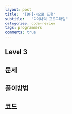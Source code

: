 ```yaml
---
layout: post
title:  "[DP]-N으로 표현"
subtitle:   "다이나믹 프로그래밍"
categories: code-review
tags: programmers
comments: true
---
```

## Level 3

## 문제


## 풀이방법

## 코드
